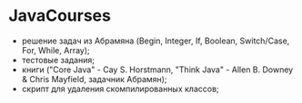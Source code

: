 # JavaCourses
- решение задач из Абрамяна (Begin, Integer, If, Boolean, Switch/Case, For, While, Array);
- тестовые задания;
- книги ("Core Java" - Cay S. Horstmann, "Think Java" - Allen B. Downey & Chris Mayfield, задачник Абрамян);
- скрипт для удаления скомпилированных классов;



